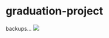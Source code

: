 # graduation-project
backups...
![](https://github.com/JianSpace/graduation-project/screenshot/register.png)
